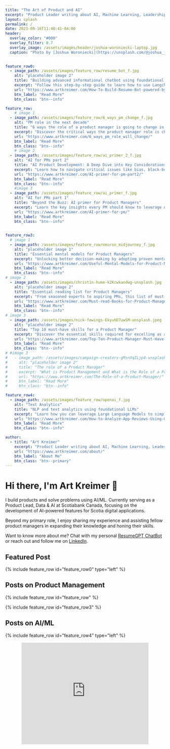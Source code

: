 ```yaml
---
title: "The Art of Product and AI"
excerpt: "Product Leader writing about AI, Machine Learning, Leadership and Product Management"
layout: splash
permalink: /
date: 2023-09-16T11:48:41-04:00
header:
  overlay_color: "#000"
  overlay_filter: 0.7
  overlay_image: /assets/images/header/joshua-woroniecki-laptop.jpg
  caption: "Photo by [Joshua Woroniecki](https://unsplash.com/@joshua_j_woroniecki?utm_source=unsplash&utm_medium=referral&utm_content=creditCopyText) on [**Unsplash**](https://unsplash.com/photos/lzh3hPtJz9c?utm_source=unsplash&utm_medium=referral&utm_content=creditCopyText)"
    

feature_row0:
  - image_path: /assets/images/feature_row/resume_bot_f.jpg
    alt: "placeholder image 2"
    title: "Building advanced informational chatbot using foundational LLM and Retrieval Augmented Generation (RAG)"
    excerpt: "Follow this step-by-step guide to learn how to use Langchain, Vector DB, GPT-3.5, and Streamlit to create an advanced informational chatbot."
    url: "https://www.artkreimer.com/How-To-Build-Resume-Bot-powered-by-llm/"
    btn_label: "Read More"
    btn_class: "btn--info"

feature_row:
    # image 1
  - image_path: /assets/images/feature_row/6_ways_pm_change_f.jpg
    alt: "PM role in the next decade"
    title: "6 ways the role of a product manager is going to change in the next decade"
    excerpt: "Discover the critical ways the product manager role is changing and how you can adapt to build the products of the future."
    url: "https://www.artkreimer.com/6_ways_pm_role_will_change/"
    btn_label: "Read More"
    btn_class: "btn--info"
    # image 2
  - image_path: /assets/images/feature_row/ai_primer_2_f.jpg
    alt: "AI for PMs part 2"
    title: "AI Product Development: A Deep Dive into Key Considerations"
    excerpt: "Learn how to navigate critical issues like bias, black-box nature of some AI algorithms, data security, and why we need to contantly evaluate ML models in production."
    url: "https://www.artkreimer.com/AI-primer-for-pm-part2/"
    btn_label: "Read More"
    btn_class: "btn--info"
    #image 3
  - image_path: /assets/images/feature_row/ai_primer_f.jpg
    alt: "AI for PMs part 1"
    title: "Beyond the Buzz: AI primer for Product Managers"
    excerpt: "Learn the key insights every PM should know to leverage Artificial Intelligence and Machine Learning."
    url: "https://www.artkreimer.com/AI-primer-for-pm/"
    btn_label: "Read More"
    btn_class: "btn--info"
  

feature_row3:
  # image 1
  - image_path: /assets/images/feature_row/neuron_midjourney_f.jpg
    alt: "placeholder image 1"
    title: "Essential mental models for Product Managers"
    excerpt: "Unlocking better decision-making by adopting proven mental models. This guide unpacks the top mental frameworks that every Product Manager should know for making smarter decisions."
    url: "https://www.artkreimer.com/Useful-Mental-Models-for-Product-Managers/"
    btn_label: "Read More"
    btn_class: "btn--info"
# image 2
  - image_path: /assets/images/christin-hume-k2Kcwkandwg-unsplash.jpg
    alt: "placeholder image 2"
    title: "Essential reading list for Product Managers"
    excerpt: "From seasoned experts to aspiring PMs, this list of must-read books covers all the bases. Discover the reads that will sharpen your skills and mindset."
    url: "https://www.artkreimer.com/Must-read-Books-for-Product-Managers/"
    btn_label: "Read More"
    btn_class: "btn--info"
# image 3
  - image_path: /assets/images/nick-fewings-EkyuhD7uwSM-unsplash.jpeg
    alt: "placeholder image 2"
    title: "Top 10 must-have skills for a Product Manager"
    excerpt: "Discover the essential skills required for excelling as a Product Manager across various organizations."
    url: "https://www.artkreimer.com/Top-Ten-Product-Manager-Must-Have-Skills/"
    btn_label: "Read More"
    btn_class: "btn--info"
# #image 3
#   - image_path: /assets/images/campaign-creators-gMsnXqILjp4-unsplash.jpeg
#     alt: "placeholder image 2"
#     title: "The role of a Product Manager"
#     excerpt: "What is Product Management and What is the Role of a Product Manager?"
#     url: "https://www.artkreimer.com/The-Role-of-a-Product-Manager/"
#     btn_label: "Read More"
#     btn_class: "btn--info"

feature_row4:
  - image_path: /assets/images/feature_row/openai_f.jpg
    alt: "Text Analytics"
    title: "NLP and text analytics using foundational LLMs"
    excerpt: "Learn how you can leverage Large Language Models to simplify sentiment analysis, emotion detection, and topic extraction."
    url: "https://www.artkreimer.com/How-to-Analyze-App-Reviews-Using-GPT/"
    btn_label: "Read More"
    btn_class: "btn--info"

author: 
  - title: "Art Kreimer"
    excerpt: "Product Leader writing about AI, Machine Learning, Leadership and Product Management."
    url: "https://www.artkreimer.com/about/"
    btn_label: "About Me"
    btn_class: "btn--primary"
---
```


<!-- {% include feature_row id="intro" type="center" %} style="width: 15%" -->  
<!-- <figure style="width: 25%" class="align-right">
  <img src="/assets/images/intro_image.jpeg" alt="Art Kreimer">
</figure> -->

# Hi there, I'm Art Kreimer 👋  

I build products and solve problems using AI/ML. Currently serving as a Product Lead, Data & AI at Scotiabank Canada, focusing on the development of AI-powered features for Scotia digital applications.

Beyond my primary role, I enjoy sharing my experience and assisting fellow product managers in expanding their knowledge and honing their skills.

Want to know more about me? Chat with my personal [ResumeGPT ChatBot](https://www.artkreimer.com/resume/) or reach out and follow me on [LinkedIn](https://www.linkedin.com/in/artkreimer/).   
<!-- <br style="clear:both" />    -->
## Featured Post
{% include feature_row id="feature_row0" type="left"  %}
## Posts on Product Management
{% include feature_row id="feature_row" %}

{% include feature_row id="feature_row3" %}


## Posts on AI/ML
{% include feature_row id="feature_row4" type="left" %}


<!-- {% include feature_row id="author" type="center" %} -->
<!-- width="480" height="320" -->
<div style="text-align: center;">
<iframe src="https://artkreimer.substack.com/embed" title="Newspaper sign up" height="320" width="400" style="border:1px solid #EEE; background:white;" frameborder="0" scrolling="no" ></iframe>
</div>